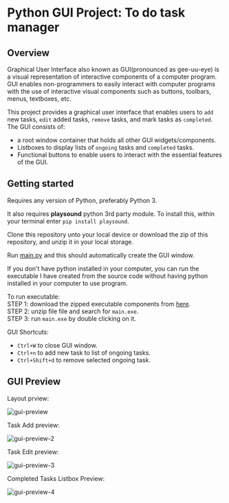 # Python GUI Project: To do task manager

## Overview

Graphical User Interface also known as GUI(pronounced as gee-uu-eye) is a visual representation of interactive components of a computer program. 
GUI enables non-programmers to easily interact with computer programs with the use of interactive visual components such as buttons, toolbars, menus, textboxes, etc.

This project provides a graphical user interface that enables users to `add` new tasks, `edit` added tasks, `remove` tasks, and mark tasks as `completed`. 
The GUI consists of:
  * a root window container that holds all other GUI widgets/components.
  * Listboxes to display lists of `ongoing` tasks and `completed` tasks.
  * Functional buttons to enable users to interact with the essential features of the GUI.
 
## Getting started

Requires any version of Python, preferably Python 3. 

It also requires **playsound** python 3rd party module. To install this, within your terminal enter `pip install playsound`. 

Clone this repository unto your local device or download the zip of this repository, and unzip it in your local storage.

Run [main.py](/main.py) and this should automatically create the GUI window. 

If you don't have python installed in your computer, you can run the executable I have created from the source code without having python installed in your computer to use program.

To run executable:  
    STEP 1: download the zipped executable components from [here](https://github.com/tomiwa-adesanya/python-to-do-manager-gui/raw/master/data/dist/main.zip).   
    STEP 2: unzip file file and search for `main.exe`.   
    STEP 3: run `main.exe` by double clicking on it.  

GUI Shortcuts:
  * `Ctrl+W` to close GUI window.
  * `Ctrl+n` to add new task to list of ongoing tasks.
  * `Ctrl+Shift+d` to remove selected ongoing task.
  
## GUI Preview

Layout prview:

  ![gui-preview](/data/img/previews/preview-1.png)
  
Task Add preview:  

  ![gui-preview-2](/data/img/previews/preview-2.png)
  
Task Edit preview:

  ![gui-preview-3](/data/img/previews/preview-4.png)
  
Completed Tasks Listbox Preview:

  ![gui-preview-4](/data/img/previews/preview-3.png)
